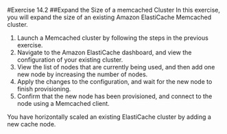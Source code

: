 #Exercise 14.2
##Expand the Size of a memcached Cluster
In this exercise, you will expand the size of an existing Amazon ElastiCache Memcached cluster.
1.	Launch a Memcached cluster by following the steps in the previous exercise.
2.	Navigate to the Amazon ElastiCache dashboard, and view the configuration of your existing cluster.
3.	View the list of nodes that are currently being used, and then add one new node by increasing the number of nodes.
4.	Apply the changes to the configuration, and wait for the new node to finish provisioning.
5.	Confirm that the new node has been provisioned, and connect to the node using a Memcached client.

You have horizontally scaled an existing ElastiCache cluster by adding a new cache node.
